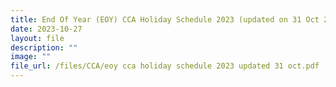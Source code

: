 ```yaml
---
title: End Of Year (EOY) CCA Holiday Schedule 2023 (updated on 31 Oct 2023)
date: 2023-10-27
layout: file
description: ""
image: ""
file_url: /files/CCA/eoy cca holiday schedule 2023 updated 31 oct.pdf
---
```

